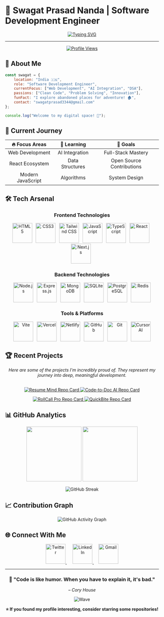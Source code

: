 # 🚀 **Swagat Prasad Nanda** | Software Development Engineer

<div align="center">
  
[![Typing SVG](https://readme-typing-svg.demolab.com?font=Fira+Code&weight=600&size=28&duration=3000&pause=1000&color=00D9FF&center=true&vCenter=true&width=600&height=100&lines=Hey+there!+I'm+Swagat+👋;Software+Engineer+%7C+India+🇮🇳;Building+the+future+with+code+💻;AI+%2B+Web+Dev+Enthusiast+🤖)](https://git.io/typing-svg)

</div>

---

<div align="center">
  <p>
    <a href="https://komarev.com/ghpvc/?username=code-name-healer">
      <img src="https://komarev.com/ghpvc/?username=code-name-healer&label=Profile%20Views&color=2c2c2c&style=social" alt="Profile Views" />
    </a>
  </p>
</div>

## 🌟 **About Me**

```javascript
const swagat = {
    location: "India 🇮🇳",
    role: "Software Development Engineer",
    currentFocus: ["Web Development", "AI Integration", "DSA"],
    passions: ["Clean Code", "Problem Solving", "Innovation"],
    funFact: "I explore abandoned places for adventure! 🏚️",
    contact: "swagatprasad3344@gmail.com"
};

console.log("Welcome to my digital space! 🚀");
```

## 🎯 **Current Journey**

<div align="center">
  
| 🔥 **Focus Areas** | 🌱 **Learning** | 🎯 **Goals** |
|:---:|:---:|:---:|
| Web Development | AI Integration | Full-Stack Mastery |
| React Ecosystem | Data Structures | Open Source Contributions |
| Modern JavaScript | Algorithms | System Design |

</div>

## 🛠️ Tech Arsenal

<div align="center">

### **Frontend Technologies**
<p align="center">
  <img src="https://skillicons.dev/icons?i=html" width="65" height="65" alt="HTML5" />
   
  <img src="https://skillicons.dev/icons?i=css" width="65" height="65" alt="CSS3" />
   
  <img src="https://skillicons.dev/icons?i=tailwind" width="65" height="65" alt="Tailwind CSS" />
   
  <img src="https://skillicons.dev/icons?i=js" width="65" height="65" alt="JavaScript" />
   
  <img src="https://skillicons.dev/icons?i=ts" width="65" height="65" alt="TypeScript" />
   
  <img src="https://skillicons.dev/icons?i=react" width="65" height="65" alt="React" />
   
  <img src="https://skillicons.dev/icons?i=nextjs" width="65" height="65" alt="Next.js" />
   
</p>

### **Backend Technologies**
<p align="center">
  <img src="https://skillicons.dev/icons?i=nodejs" width="65" height="65" alt="Node.js" />
   
  <img src="https://skillicons.dev/icons?i=express" width="65" height="65" alt="Express.js" />
   
  <img src="https://skillicons.dev/icons?i=mongodb" width="65" height="65" alt="MongoDB" />
   
  <img src="https://skillicons.dev/icons?i=sqlite" width="65" height="65" alt="SQLite" />
   
  <img src="https://skillicons.dev/icons?i=postgres" width="65" height="65" alt="PostgreSQL" />
   
  <img src="https://skillicons.dev/icons?i=redis" width="65" height="65" alt="Redis" />
</p>

### **Tools & Platforms**
<p align="center">
  <img src="https://skillicons.dev/icons?i=vite" width="65" height="65" alt="Vite" />
   
  <img src="https://skillicons.dev/icons?i=vercel" width="65" height="65" alt="Vercel" />
   
  <img src="https://skillicons.dev/icons?i=netlify" width="65" height="65" alt="Netlify" />
   
  <img src="https://skillicons.dev/icons?i=github" width="65" height="65" alt="GitHub" />
   
  <img src="https://skillicons.dev/icons?i=git" width="65" height="65" alt="Git" />
   
  <img src="https://cdn.brandfetch.io/cursor.com/fallback/lettermark/theme/dark/h/256/w/256/icon?c=1bfwsmEH20zzEfSNTed" width="65" height="65" alt="Cursor AI" />
</p>

</div>

## 🏆 Recent Projects

<div align="center">
<i>Here are some of the projects I'm incredibly proud of. They represent my journey into deep, meaningful development.</i>
</div>
<br>

<p align="center">
  <a href="https://github.com/Code-name-HeaLer/Resume-Mind" target="_blank">
    <img src="https://github-readme-stats.vercel.app/api/pin/?username=code-name-healer&repo=Resume-Mind&theme=tokyonight&hide_border=true&bg_color=0D1117&title_color=00D9FF&icon_color=00D9FF" alt="Resume Mind Repo Card"/>
  </a>
  <a href="https://github.com/Code-name-HeaLer/Gaming-Awards" target="_blank">
    <img src="https://github-readme-stats.vercel.app/api/pin/?username=code-name-healer&repo=Gaming-Awards&theme=tokyonight&hide_border=true&bg_color=0D1117&title_color=00D9FF&icon_color=00D9FF" alt="Code-to-Doc AI Repo Card"/>
  </a>
</p>

<p align="center">
  <a href="https://github.com/Code-name-HeaLer/RollCall" target="_blank">
    <img src="https://github-readme-stats.vercel.app/api/pin/?username=code-name-healer&repo=RollCall&theme=tokyonight&hide_border=true&bg_color=0D1117&title_color=00D9FF&icon_color=00D9FF" alt="RollCall Pro Repo Card"/>
  </a>
  <a href="https://github.com/Code-name-HeaLer/QuickBite-Fast-Food-Delivery-App" target="_blank">
    <img src="https://github-readme-stats.vercel.app/api/pin/?username=code-name-healer&repo=QuickBite-Fast-Food-Delivery-App&theme=tokyonight&hide_border=true&bg_color=0D1117&title_color=00D9FF&icon_color=00D9FF" alt="QuickBite Repo Card"/>
  </a>
</p>

## 📊 **GitHub Analytics**

<div align="center">
  
<img height="180em" src="https://github-readme-stats.vercel.app/api?username=code-name-healer&show_icons=true&theme=tokyonight&include_all_commits=true&count_private=true&hide_border=true&bg_color=0D1117&title_color=00D9FF&icon_color=00D9FF&text_color=ffffff"/>
<img height="180em" src="https://github-readme-stats.vercel.app/api/top-langs/?username=code-name-healer&layout=compact&theme=tokyonight&hide_border=true&bg_color=0D1117&title_color=00D9FF&text_color=ffffff"/>

</div>

<div align="center">
  
![GitHub Streak](https://github-readme-streak-stats.herokuapp.com/?user=code-name-healer&theme=tokyonight&hide_border=true&background=0D1117&stroke=00D9FF&ring=00D9FF&fire=00D9FF&currStreakLabel=00D9FF)

</div>

## 📈 **Contribution Graph**

<div align="center">
  
![GitHub Activity Graph](https://github-readme-activity-graph.vercel.app/graph?username=code-name-healer&theme=tokyo-night&hide_border=true&bg_color=0D1117&color=00D9FF&line=00D9FF&point=FFFFFF)

</div>

## 🌐 Connect With Me

<div align="center">

<p>
  <a href="https://twitter.com/codename_healer" target="_blank" rel="noreferrer"><span>
    <img src="https://skillicons.dev/icons?i=twitter" width="65" height="65" alt="Twitter" />
  </span></a>
      
  <a href="https://linkedin.com/in/swagat-nanda" target="_blank" rel="noreferrer"><span>
    <img src="https://skillicons.dev/icons?i=linkedin" width="65" height="65" alt="LinkedIn" />
  </span></a>
     
  <a href="mailto:swagatprasad3344@gmail.com"><span>
    <img src="https://skillicons.dev/icons?i=gmail" width="65" height="65" alt="Gmail" />
  </span></a>
</p>

</div>

---

<div align="center">

### 💫 "Code is like humor. When you have to explain it, it's bad."
*– Cory House*

</div>

<div align="center">
  
![Wave](https://capsule-render.vercel.app/api?type=waving&color=gradient&customColorList=6,11,20&height=150&section=footer&text=Thanks%20for%20visiting!&fontSize=50&fontColor=fff&animation=twinkling&fontAlignY=75)

</div>

</div>

<div align="center">
  
**⭐ If you found my profile interesting, consider starring some repositories!**

</div>
